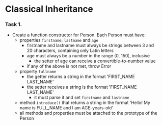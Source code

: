 Classical Inheritance
==================================

### Task 1.

*	Create a function constructor for Person. Each Person must have:
	*	properties `firstname`, `lastname` and `age`
		*	firstname and lastname must always be strings between 3 and 20 characters, containing only Latin letters
		*	age must always be a number in the range (0, 150), inclusive
			*	the setter of age can receive a convertible-to-number value
		*	if any of the above is not met, throw Error 		
	*	property `fullname`
		*	the getter returns a string in the format 'FIRST_NAME LAST_NAME'
		*	the setter receives a string is the format 'FIRST_NAME LAST_NAME'
			*	it must parse it and set `firstname` and `lastname`
	*	method `introduce()` that returns a string in the format 'Hello! My name is FULL_NAME and I am AGE-years-old'
	*	all methods and properties must be attached to the prototype of the Person
